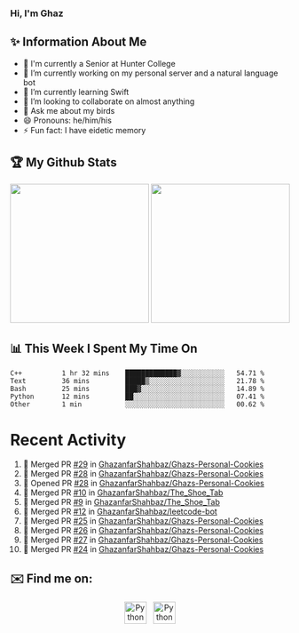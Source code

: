 ### Hi, I'm Ghaz

<!--
**GhazanfarShahbaz/GhazanfarShahbaz** is a ✨ _special_ ✨ repository because its `README.md` (this file) appears on your GitHub profile.

Here are some ideas to get you started:
-->

## ✨ Information About Me 
- 🏫 I'm currently a Senior at Hunter College 
- 🔭 I’m currently working on my personal server and a natural language bot
- 🌱 I’m currently learning Swift 
- 👯 I’m looking to collaborate on almost anything
- 💬 Ask me about my birds
- 😄 Pronouns: he/him/his
- ⚡ Fun fact: I have eidetic memory


## 🏆 My Github Stats
<div>
    <img height="250em" src="https://github-readme-stats.vercel.app/api?username=GhazanfarShahbaz&theme=tokyonight&show_icons=true&hide_border=true&&count_private=true&include_all_commits=true" />
    <img height="250em" src="https://github-readme-stats.vercel.app/api/top-langs/?username=GhazanfarShahbaz&theme=tokyonight&show_icons=true&hide_border=true&&count_private=true&include_all_commits=true" />
</div>

## 📊 This Week I Spent My Time On
<!--START_SECTION:waka-->

```text
C++          1 hr 32 mins    █████████████▓░░░░░░░░░░░   54.71 %
Text         36 mins         █████▒░░░░░░░░░░░░░░░░░░░   21.78 %
Bash         25 mins         ███▓░░░░░░░░░░░░░░░░░░░░░   14.89 %
Python       12 mins         ██░░░░░░░░░░░░░░░░░░░░░░░   07.41 %
Other        1 min           ░░░░░░░░░░░░░░░░░░░░░░░░░   00.62 %
```

<!--END_SECTION:waka-->

#  Recent Activity 
<!--START_SECTION:activity-->
1. 🎉 Merged PR [#29](https://github.com/GhazanfarShahbaz/Ghazs-Personal-Cookies/pull/29) in [GhazanfarShahbaz/Ghazs-Personal-Cookies](https://github.com/GhazanfarShahbaz/Ghazs-Personal-Cookies)
2. 🎉 Merged PR [#28](https://github.com/GhazanfarShahbaz/Ghazs-Personal-Cookies/pull/28) in [GhazanfarShahbaz/Ghazs-Personal-Cookies](https://github.com/GhazanfarShahbaz/Ghazs-Personal-Cookies)
3. 💪 Opened PR [#28](https://github.com/GhazanfarShahbaz/Ghazs-Personal-Cookies/pull/28) in [GhazanfarShahbaz/Ghazs-Personal-Cookies](https://github.com/GhazanfarShahbaz/Ghazs-Personal-Cookies)
4. 🎉 Merged PR [#10](https://github.com/GhazanfarShahbaz/The_Shoe_Tab/pull/10) in [GhazanfarShahbaz/The_Shoe_Tab](https://github.com/GhazanfarShahbaz/The_Shoe_Tab)
5. 🎉 Merged PR [#9](https://github.com/GhazanfarShahbaz/The_Shoe_Tab/pull/9) in [GhazanfarShahbaz/The_Shoe_Tab](https://github.com/GhazanfarShahbaz/The_Shoe_Tab)
6. 🎉 Merged PR [#12](https://github.com/GhazanfarShahbaz/leetcode-bot/pull/12) in [GhazanfarShahbaz/leetcode-bot](https://github.com/GhazanfarShahbaz/leetcode-bot)
7. 🎉 Merged PR [#25](https://github.com/GhazanfarShahbaz/Ghazs-Personal-Cookies/pull/25) in [GhazanfarShahbaz/Ghazs-Personal-Cookies](https://github.com/GhazanfarShahbaz/Ghazs-Personal-Cookies)
8. 🎉 Merged PR [#26](https://github.com/GhazanfarShahbaz/Ghazs-Personal-Cookies/pull/26) in [GhazanfarShahbaz/Ghazs-Personal-Cookies](https://github.com/GhazanfarShahbaz/Ghazs-Personal-Cookies)
9. 🎉 Merged PR [#27](https://github.com/GhazanfarShahbaz/Ghazs-Personal-Cookies/pull/27) in [GhazanfarShahbaz/Ghazs-Personal-Cookies](https://github.com/GhazanfarShahbaz/Ghazs-Personal-Cookies)
10. 🎉 Merged PR [#24](https://github.com/GhazanfarShahbaz/Ghazs-Personal-Cookies/pull/24) in [GhazanfarShahbaz/Ghazs-Personal-Cookies](https://github.com/GhazanfarShahbaz/Ghazs-Personal-Cookies)
<!--END_SECTION:activity-->



## ✉️ Find me on:
<p align="center">
    <a href="https://www.linkedin.com/in/ghazanfarshahbaz/" target="_blank" rel="noopener noreferrer"> <img src="https://cdn.jsdelivr.net/npm/simple-icons@v3/icons/linkedin.svg" alt="Python" height="40" style="vertical-align:top; margin:4px"></a>
    <a href="mailto:ghazanfarshahbaz2409@gmail.com"> <img src="https://cdn.jsdelivr.net/npm/simple-icons@v3/icons/gmail.svg" alt="Python" height="40" style="vertical-align:top; margin:4px"></a>
</p>

<!-- Themes:
https://github.com/anuraghazra/github-readme-stats/blob/master/themes/README.md -->

